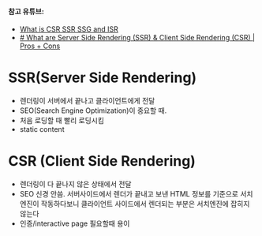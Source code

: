 
#### 참고 유튜브:
- [What is CSR SSR SSG and ISR](https://www.youtube.com/watch?v=YkxrbxoqHDw)
- [# What are Server Side Rendering (SSR) & Client Side Rendering (CSR) | Pros + Cons](https://www.youtube.com/watch?v=ObrSuDYMl1s)
# SSR(Server Side Rendering)
- 렌더링이 서버에서 끝나고 클라이언트에게 전달
- SEO(Search Engine Optimization)이 중요할 때.
- 처음 로딩할 때 빨리 로딩시킴
- static content 

# CSR (Client Side Rendering)
- 렌더링이 다 끝나지 않은 상태에서 전달
- SEO 신경 안씀. 서버사이드에서 렌더가 끝내고 보낸 HTML 정보를 기준으로 서치 엔진이 작동하다보니 클라이언트 사이드에서 렌더되는 부분은 서치엔진에 잡히지 않는다
- 인증/interactive page 필요할때 용이